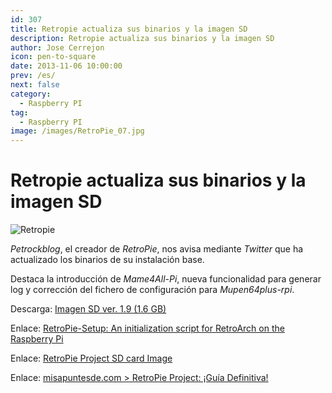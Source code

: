 ```yaml
---
id: 307
title: Retropie actualiza sus binarios y la imagen SD
description: Retropie actualiza sus binarios y la imagen SD
author: Jose Cerrejon
icon: pen-to-square
date: 2013-11-06 10:00:00
prev: /es/
next: false
category:
  - Raspberry PI
tag:
  - Raspberry PI
image: /images/RetroPie_07.jpg
---
```


# Retropie actualiza sus binarios y la imagen SD

![Retropie](/images/RetroPie_07.jpg)

*Petrockblog*, el creador de *RetroPie*, nos avisa mediante *Twitter* que ha actualizado los binarios de su instalación base. 

Destaca la introducción de *Mame4All-Pi*, nueva funcionalidad para generar log y corrección del fichero de configuración para *Mupen64plus-rpi*.

Descarga: [Imagen SD ver. 1.9 (1.6 GB)](http://blog.petrockblock.com/?wpdmdl=17)

Enlace: [RetroPie-Setup: An initialization script for RetroArch on the Raspberry Pi](http://blog.petrockblock.com/2012/07/22/retropie-setup-an-initialization-script-for-retroarch-on-the-raspberry-pi/)

Enlace: [RetroPie Project SD card Image](http://blog.petrockblock.com/download/retropie-project-image/)

Enlace: [misapuntesde.com > RetroPie Project: ¡Guía Definitiva!](/post.php?id=109)
